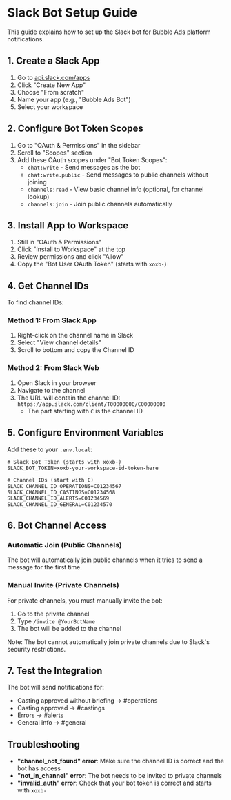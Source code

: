 # Slack Bot Setup Guide

This guide explains how to set up the Slack bot for Bubble Ads platform notifications.

## 1. Create a Slack App

1. Go to [api.slack.com/apps](https://api.slack.com/apps)
2. Click "Create New App"
3. Choose "From scratch"
4. Name your app (e.g., "Bubble Ads Bot")
5. Select your workspace

## 2. Configure Bot Token Scopes

1. Go to "OAuth & Permissions" in the sidebar
2. Scroll to "Scopes" section
3. Add these OAuth scopes under "Bot Token Scopes":
   - `chat:write` - Send messages as the bot
   - `chat:write.public` - Send messages to public channels without joining
   - `channels:read` - View basic channel info (optional, for channel lookup)
   - `channels:join` - Join public channels automatically

## 3. Install App to Workspace

1. Still in "OAuth & Permissions"
2. Click "Install to Workspace" at the top
3. Review permissions and click "Allow"
4. Copy the "Bot User OAuth Token" (starts with `xoxb-`)

## 4. Get Channel IDs

To find channel IDs:

### Method 1: From Slack App
1. Right-click on the channel name in Slack
2. Select "View channel details"
3. Scroll to bottom and copy the Channel ID

### Method 2: From Slack Web
1. Open Slack in your browser
2. Navigate to the channel
3. The URL will contain the channel ID: `https://app.slack.com/client/T00000000/C00000000`
   - The part starting with `C` is the channel ID

## 5. Configure Environment Variables

Add these to your `.env.local`:

```env
# Slack Bot Token (starts with xoxb-)
SLACK_BOT_TOKEN=xoxb-your-workspace-id-token-here

# Channel IDs (start with C)
SLACK_CHANNEL_ID_OPERATIONS=C01234567
SLACK_CHANNEL_ID_CASTINGS=C01234568
SLACK_CHANNEL_ID_ALERTS=C01234569
SLACK_CHANNEL_ID_GENERAL=C01234570
```

## 6. Bot Channel Access

### Automatic Join (Public Channels)
The bot will automatically join public channels when it tries to send a message for the first time.

### Manual Invite (Private Channels)
For private channels, you must manually invite the bot:
1. Go to the private channel
2. Type `/invite @YourBotName`
3. The bot will be added to the channel

Note: The bot cannot automatically join private channels due to Slack's security restrictions.

## 7. Test the Integration

The bot will send notifications for:
- Casting approved without briefing → #operations
- Casting approved → #castings
- Errors → #alerts
- General info → #general

## Troubleshooting

- **"channel_not_found" error**: Make sure the channel ID is correct and the bot has access
- **"not_in_channel" error**: The bot needs to be invited to private channels
- **"invalid_auth" error**: Check that your bot token is correct and starts with `xoxb-`